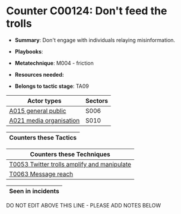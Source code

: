 # Counter C00124: Don't feed the trolls

* **Summary**: Don't engage with individuals relaying misinformation. 

* **Playbooks**: 

* **Metatechnique**: M004 - friction

* **Resources needed:** 

* **Belongs to tactic stage**: TA09


| Actor types | Sectors |
| ----------- | ------- |
| [A015 general public](../actortypes/A015.md) | S006 |
| [A021 media organisation](../actortypes/A021.md) | S010 |



| Counters these Tactics |
| ---------------------- |



| Counters these Techniques |
| ------------------------- |
| [T0053 Twitter trolls amplify and manipulate](../techniques/T0053.md) |
| [T0063 Message reach](../techniques/T0063.md) |



| Seen in incidents |
| ----------------- |


DO NOT EDIT ABOVE THIS LINE - PLEASE ADD NOTES BELOW